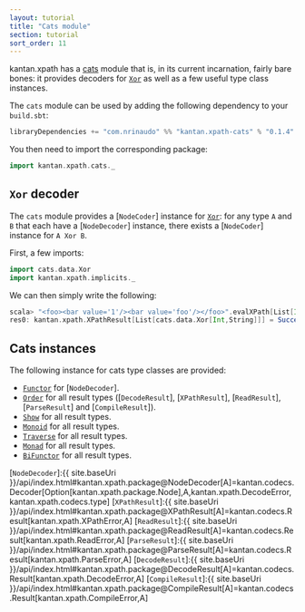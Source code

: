 ```yaml
---
layout: tutorial
title: "Cats module"
section: tutorial
sort_order: 11
---
```

kantan.xpath has a [cats](https://github.com/typelevel/cats) module that is, in its current incarnation, fairly bare
bones: it provides decoders for [`Xor`] as well as a few useful type class instances.

The `cats` module can be used by adding the following dependency to your `build.sbt`:

```scala
libraryDependencies += "com.nrinaudo" %% "kantan.xpath-cats" % "0.1.4"
```

You then need to import the corresponding package:

```scala
import kantan.xpath.cats._
```


## `Xor` decoder

The `cats` module provides a [`NodeCoder`] instance for [`Xor`]: for any type `A` and `B` that each have a
[`NodeDecoder`] instance, there exists a [`NodeCoder`] instance for `A Xor B`.

First, a few imports:

```scala
import cats.data.Xor
import kantan.xpath.implicits._
```

We can then simply write the following:

```scala
scala> "<foo><bar value='1'/><bar value='foo'/></foo>".evalXPath[List[Int Xor String]](xp"//bar/@value")
res0: kantan.xpath.XPathResult[List[cats.data.Xor[Int,String]]] = Success(List(Left(1), Right(foo)))
```

## Cats instances

The following instance for cats type classes are provided:

* [`Functor`] for [`NodeDecoder`].
* [`Order`] for all result types ([`DecodeResult`], [`XPathResult`], [`ReadResult`], [`ParseResult`] and [`CompileResult`]).
* [`Show`] for all result types.
* [`Monoid`] for all result types.
* [`Traverse`] for all result types.
* [`Monad`] for all result types.
* [`BiFunctor`] for all result types.

[`Functor`]:http://typelevel.org/cats/api/#cats.Functor
[`BiFunctor`]:http://typelevel.org/cats/api/#cats.functor.Bifunctor
[`Order`]:http://typelevel.org/cats/api/index.html#cats.package@Order[A]=cats.kernel.Order[A]
[`Show`]:http://typelevel.org/cats/api/index.html#cats.Show
[`Traverse`]:http://typelevel.org/cats/api/index.html#cats.Traverse
[`Monad`]:http://typelevel.org/cats/api/index.html#cats.Monad
[`Xor`]:http://typelevel.org/cats/api/#cats.data.Xor
[`Monoid`]:http://typelevel.org/cats/api/index.html#cats.package@Monoid[A]=cats.kernel.Monoid[A]
[`NodeDecoder`]:{{ site.baseUri }}/api/index.html#kantan.xpath.package@NodeDecoder[A]=kantan.codecs.Decoder[Option[kantan.xpath.package.Node],A,kantan.xpath.DecodeError,kantan.xpath.codecs.type]
[`XPathResult`]:{{ site.baseUri }}/api/index.html#kantan.xpath.package@XPathResult[A]=kantan.codecs.Result[kantan.xpath.XPathError,A]
[`ReadResult`]:{{ site.baseUri }}/api/index.html#kantan.xpath.package@ReadResult[A]=kantan.codecs.Result[kantan.xpath.ReadError,A]
[`ParseResult`]:{{ site.baseUri }}/api/index.html#kantan.xpath.package@ParseResult[A]=kantan.codecs.Result[kantan.xpath.ParseError,A]
[`DecodeResult`]:{{ site.baseUri }}/api/index.html#kantan.xpath.package@DecodeResult[A]=kantan.codecs.Result[kantan.xpath.DecodeError,A]
[`CompileResult`]:{{ site.baseUri }}/api/index.html#kantan.xpath.package@CompileResult[A]=kantan.codecs.Result[kantan.xpath.CompileError,A]
